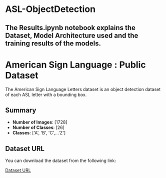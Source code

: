 # ASL-ObjectDetection

## The Results.ipynb notebook explains the Dataset, Model Architecture used and the training results of the models.

# American Sign Language : Public Dataset

The American Sign Language Letters dataset is an object detection dataset of each ASL letter with a bounding box.

## Summary

- **Number of Images**: [1728]
- **Number of Classes**: [26]
- **Classes**: ['A', 'B', 'C',...'Z']

## Dataset URL

You can download the dataset from the following link:

[Dataset URL](https://public.roboflow.com/object-detection/american-sign-language-letters/1)
